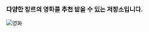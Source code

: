 ### 다양한 장르의 영화를 추천 받을 수 있는 저장소입니다.
![영화](<https://img.vogue.co.kr/vogue/2016/03/style_56d7c79069e99.png](https://encrypted-tbn0.gstatic.com/images?q=tbn:ANd9GcQ0OyZSK_nB7At3KmefZLAG2XacuqNKjj0Klccdk6j7eJ5ExV3t-geuOVptRfebMa4HjhY&usqp=CAU>)
